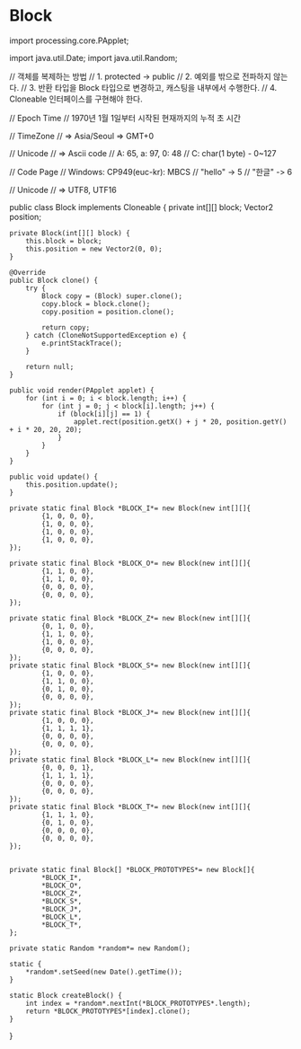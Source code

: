 # Block
import processing.core.PApplet;

import java.util.Date;
import java.util.Random;

// 객체를 복제하는 방법
// 1. protected -> public
// 2. 예외를 밖으로 전파하지 않는다.
// 3. 반환 타입을 Block 타입으로 변경하고, 캐스팅을 내부에서 수행한다.
// 4. Cloneable 인터페이스를 구현해야 한다.

// Epoch Time
// 1970년 1월 1일부터 시작된 현재까지의 누적 초 시간

// TimeZone
//  => Asia/Seoul => GMT+0

// Unicode
//  => Ascii code
//   A: 65, a: 97, 0: 48
//   C: char(1 byte) - 0~127

// Code Page
//  Windows: CP949(euc-kr): MBCS
//  "hello" -> 5
//  "한글"   -> 6

// Unicode
//  => UTF8, UTF16

public class Block implements Cloneable {
    private int[][] block;
    Vector2 position;

    private Block(int[][] block) {
        this.block = block;
        this.position = new Vector2(0, 0);
    }

    @Override
    public Block clone() {
        try {
            Block copy = (Block) super.clone();
            copy.block = block.clone();
            copy.position = position.clone();

            return copy;
        } catch (CloneNotSupportedException e) {
            e.printStackTrace();
        }

        return null;
    }

    public void render(PApplet applet) {
        for (int i = 0; i < block.length; i++) {
            for (int j = 0; j < block[i].length; j++) {
                if (block[i][j] == 1) {
                    applet.rect(position.getX() + j * 20, position.getY() + i * 20, 20, 20);
                }
            }
        }
    }

    public void update() {
        this.position.update();
    }

    private static final Block *BLOCK_I*= new Block(new int[][]{
            {1, 0, 0, 0},
            {1, 0, 0, 0},
            {1, 0, 0, 0},
            {1, 0, 0, 0},
    });

    private static final Block *BLOCK_O*= new Block(new int[][]{
            {1, 1, 0, 0},
            {1, 1, 0, 0},
            {0, 0, 0, 0},
            {0, 0, 0, 0},
    });

    private static final Block *BLOCK_Z*= new Block(new int[][]{
            {0, 1, 0, 0},
            {1, 1, 0, 0},
            {1, 0, 0, 0},
            {0, 0, 0, 0},
    });
    private static final Block *BLOCK_S*= new Block(new int[][]{
            {1, 0, 0, 0},
            {1, 1, 0, 0},
            {0, 1, 0, 0},
            {0, 0, 0, 0},
    });
    private static final Block *BLOCK_J*= new Block(new int[][]{
            {1, 0, 0, 0},
            {1, 1, 1, 1},
            {0, 0, 0, 0},
            {0, 0, 0, 0},
    });
    private static final Block *BLOCK_L*= new Block(new int[][]{
            {0, 0, 0, 1},
            {1, 1, 1, 1},
            {0, 0, 0, 0},
            {0, 0, 0, 0},
    });
    private static final Block *BLOCK_T*= new Block(new int[][]{
            {1, 1, 1, 0},
            {0, 1, 0, 0},
            {0, 0, 0, 0},
            {0, 0, 0, 0},
    });


    private static final Block[] *BLOCK_PROTOTYPES*= new Block[]{
            *BLOCK_I*,
            *BLOCK_O*,
            *BLOCK_Z*,
            *BLOCK_S*,
            *BLOCK_J*,
            *BLOCK_L*,
            *BLOCK_T*,
    };

    private static Random *random*= new Random();

    static {
        *random*.setSeed(new Date().getTime());
    }

    static Block createBlock() {
        int index = *random*.nextInt(*BLOCK_PROTOTYPES*.length);
        return *BLOCK_PROTOTYPES*[index].clone();
    }

}


